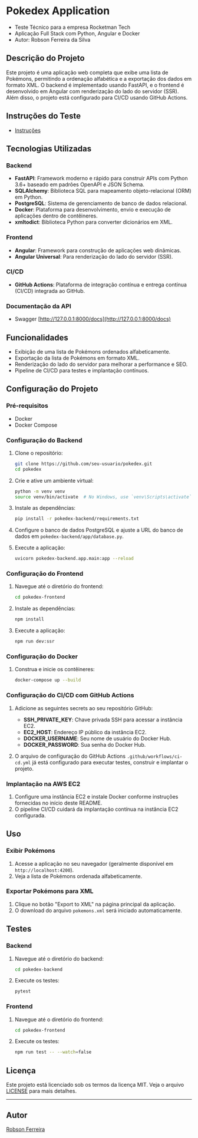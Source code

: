 # Pokedex Application

- Teste Técnico para a empresa Rocketman Tech
- Aplicação Full Stack com Python, Angular e Docker
- Autor: Robson Ferreira da Silva

## Descrição do Projeto

Este projeto é uma aplicação web completa que exibe uma lista de Pokémons, permitindo a ordenação alfabética e a exportação dos dados em formato XML. O backend é implementado usando FastAPI, e o frontend é desenvolvido em Angular com renderização do lado do servidor (SSR). Além disso, o projeto está configurado para CI/CD usando GitHub Actions.

## Instruções do Teste

- [Instruções](https://docs.google.com/document/d/1Yl9Q_FB04DvUXNheC3dJwvOaQIh9_9Lj3iXPPiej7Lk/edit?usp=sharing)

## Tecnologias Utilizadas

### Backend

- **FastAPI**: Framework moderno e rápido para construir APIs com Python 3.6+ baseado em padrões OpenAPI e JSON Schema.
- **SQLAlchemy**: Biblioteca SQL para mapeamento objeto-relacional (ORM) em Python.
- **PostgreSQL**: Sistema de gerenciamento de banco de dados relacional.
- **Docker**: Plataforma para desenvolvimento, envio e execução de aplicações dentro de contêineres.
- **xmltodict**: Biblioteca Python para converter dicionários em XML.

### Frontend

- **Angular**: Framework para construção de aplicações web dinâmicas.
- **Angular Universal**: Para renderização do lado do servidor (SSR).

### CI/CD

- **GitHub Actions**: Plataforma de integração contínua e entrega contínua (CI/CD) integrada ao GitHub.

### Documentação da API

- Swagger
  [http://127.0.0.1:8000/docs](http://127.0.0.1:8000/docs)

## Funcionalidades

- Exibição de uma lista de Pokémons ordenados alfabeticamente.
- Exportação da lista de Pokémons em formato XML.
- Renderização do lado do servidor para melhorar a performance e SEO.
- Pipeline de CI/CD para testes e implantação contínuos.

## Configuração do Projeto

### Pré-requisitos

- Docker
- Docker Compose

### Configuração do Backend

1. Clone o repositório:

   ```sh
   git clone https://github.com/seu-usuario/pokedex.git
   cd pokedex
   ```

2. Crie e ative um ambiente virtual:

   ```sh
   python -m venv venv
   source venv/bin/activate  # No Windows, use `venv\Scripts\activate`
   ```

3. Instale as dependências:

   ```sh
   pip install -r pokedex-backend/requirements.txt
   ```

4. Configure o banco de dados PostgreSQL e ajuste a URL do banco de dados em `pokedex-backend/app/database.py`.

5. Execute a aplicação:
   ```sh
   uvicorn pokedex-backend.app.main:app --reload
   ```

### Configuração do Frontend

1. Navegue até o diretório do frontend:

   ```sh
   cd pokedex-frontend
   ```

2. Instale as dependências:

   ```sh
   npm install
   ```

3. Execute a aplicação:
   ```sh
   npm run dev:ssr
   ```

### Configuração do Docker

1. Construa e inicie os contêineres:
   ```sh
   docker-compose up --build
   ```

### Configuração do CI/CD com GitHub Actions

1. Adicione as seguintes secrets ao seu repositório GitHub:

   - **SSH_PRIVATE_KEY**: Chave privada SSH para acessar a instância EC2.
   - **EC2_HOST**: Endereço IP público da instância EC2.
   - **DOCKER_USERNAME**: Seu nome de usuário do Docker Hub.
   - **DOCKER_PASSWORD**: Sua senha do Docker Hub.

2. O arquivo de configuração do GitHub Actions `.github/workflows/ci-cd.yml` já está configurado para executar testes, construir e implantar o projeto.

### Implantação na AWS EC2

1. Configure uma instância EC2 e instale Docker conforme instruções fornecidas no início deste README.
2. O pipeline CI/CD cuidará da implantação contínua na instância EC2 configurada.

## Uso

### Exibir Pokémons

1. Acesse a aplicação no seu navegador (geralmente disponível em `http://localhost:4200`).
2. Veja a lista de Pokémons ordenada alfabeticamente.

### Exportar Pokémons para XML

1. Clique no botão "Export to XML" na página principal da aplicação.
2. O download do arquivo `pokemons.xml` será iniciado automaticamente.

## Testes

### Backend

1. Navegue até o diretório do backend:
   ```sh
   cd pokedex-backend
   ```
2. Execute os testes:
   ```sh
   pytest
   ```

### Frontend

1. Navegue até o diretório do frontend:
   ```sh
   cd pokedex-frontend
   ```
2. Execute os testes:
   ```sh
   npm run test -- --watch=false
   ```

## Licença

Este projeto está licenciado sob os termos da licença MIT. Veja o arquivo [LICENSE](LICENSE) para mais detalhes.

---

## Autor

[Robson Ferreira](https://github.com/RobsonFe)

